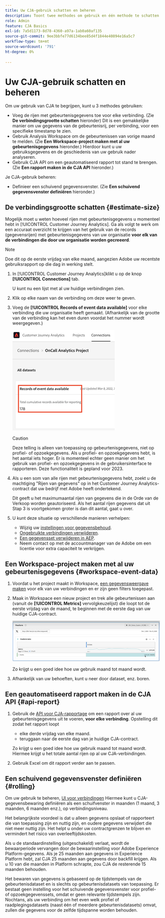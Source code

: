 ```yaml
---
title: Uw CJA-gebruik schatten en beheren
description: Toont twee methodes om gebruik en één methode te schatten om het te beheren.
role: Admin
feature: CJA Basics
exl-id: 7a5d1173-8d78-4360-a97a-1ab0a60af135
source-git-commit: 9ee3bbfe77d6134bee85d4f1844e40894e16a5c7
workflow-type: tm+mt
source-wordcount: '791'
ht-degree: 0%

---
```


# Uw CJA-gebruik schatten en beheren

Om uw gebruik van CJA te begrijpen, kunt u 3 methodes gebruiken:

* Voeg de rijen met gebeurtenisgegevens toe voor elke verbinding. (Zie **De verbindingsgrootte schatten** hieronder) Dit is een gemakkelijke manier om uw gegevens van de gebeurtenisrij, per verbinding, voor een specifieke timestamp te zien.
* Gebruik Analysis Workspace om de gebeurtenissen van vorige maand te melden. (Zie **Een Workspace-project maken met al uw gebeurtenisgegevens** hieronder.) Hierdoor kunt u uw gebruiksgegevens en de geschiedenis van uw gebruik nader analyseren.
* Gebruik CJA API om een geautomatiseerd rapport tot stand te brengen. (Zie **Een rapport maken in de CJA API** hieronder.)

Je CJA-gebruik beheren:

* Definieer een schuivend gegevensvenster. (Zie **Een schuivend gegevensvenster definiëren** hieronder.)

## De verbindingsgrootte schatten {#estimate-size}

Mogelijk moet u weten hoeveel rijen met gebeurtenisgegevens u momenteel hebt in [!UICONTROL Customer Journey Analytics]. Ga als volgt te werk om een accuraat overzicht te krijgen van het gebruik van de records (gegevensrijen) met gebeurtenisgegevens van uw organisatie **voor elk van de verbindingen die door uw organisatie worden gecreeerd**.

>[!NOTE]
>
>Doe dit op de eerste vrijdag van elke maand, aangezien Adobe uw recentste gebruiksrapport op die dag in werking stelt.

1. In [!UICONTROL Customer Journey Analytics]klikt u op de knop **[!UICONTROL Connections]** tab.

   U kunt nu een lijst met al uw huidige verbindingen zien.

1. Klik op elke naam van de verbinding om deze weer te geven.

1. Voeg de **[!UICONTROL Records of event data available]** voor elke verbinding die uw organisatie heeft gemaakt. (Afhankelijk van de grootte van de verbinding kan het even duren voordat het nummer wordt weergegeven.)

   ![gebeurtenisgegevens](assets/event-data.png)

   >[!CAUTION]
   >
   >   Deze telling is alleen van toepassing op gebeurtenisgegevens, niet op profiel- of opzoekgegevens. Als u profiel- en opzoekgegevens hebt, is het aantal iets hoger. Er is momenteel echter geen manier om het gebruik van profiel- en opzoekgegevens in de gebruikersinterface te rapporteren. Deze functionaliteit is gepland voor 2023.

1. Als u een som van alle rijen met gebeurtenisgegevens hebt, zoekt u de machtiging &quot;Rijen van gegevens&quot; op in het Customer Journey Analytics-contract dat uw bedrijf met Adobe heeft ondertekend.

   Dit geeft u het maximumaantal rijen van gegevens die in de Orde van de Verkoop worden geautoriseerd. Als het aantal rijen gegevens dat uit Stap 3 is voortgekomen groter is dan dit aantal, gaat u over.

1. U kunt deze situatie op verschillende manieren verhelpen:

   * Wijzig uw [instellingen voor gegevensbehoud](https://experienceleague.adobe.com/docs/analytics-platform/using/cja-connections/manage-connections.html#set-rolling-window-for-connection-data-retention).
   * [Ongebruikte verbindingen verwijderen](https://experienceleague.adobe.com/docs/analytics-platform/using/cja-overview/cja-faq.html#implications-of-deleting-data-components).
   * [Een gegevensset verwijderen in AEP](https://experienceleague.adobe.com/docs/analytics-platform/using/cja-overview/cja-faq.html#implications-of-deleting-data-components).
   * Neem contact op met de accountmanager van de Adobe om een licentie voor extra capaciteit te verkrijgen.

## Een Workspace-project maken met al uw gebeurtenisgegevens {#workspace-event-data}

1. Voordat u het project maakt in Workspace, [een gegevensweergave maken](/help/data-views/create-dataview.md) voor elk van uw verbindingen en er zijn geen filters toegepast.

1. Maak in Workspace een nieuw project en trek alle gebeurtenissen aan (vanuit de **[!UICONTROL Metrics]** vervolgkeuzelijst) die loopt tot de eerste vrijdag van de maand, te beginnen met de eerste dag van uw huidige CJA-contract.

   ![Gebeurtenissen](assets/events-usage.png)

   Zo krijgt u een goed idee hoe uw gebruik maand tot maand wordt.

1. Afhankelijk van uw behoeften, kunt u neer door dataset, enz. boren.


## Een geautomatiseerd rapport maken in de CJA API {#api-report}

1. Gebruik de [API voor CJA-rapportage](https://developer.adobe.com/cja-apis/docs/api/#tag/Reporting-API) om een rapport over al uw gebeurtenisgegevens uit te voeren, **voor elke verbinding**. Opstelling dit zodat het rapport loopt

   * elke derde vrijdag van elke maand.
   * teruggaan naar de eerste dag van je huidige CJA-contract.

   Zo krijgt u een goed idee hoe uw gebruik maand tot maand wordt. Hiermee krijgt u het totale aantal rijen op al uw CJA-verbindingen.

1. Gebruik Excel om dit rapport verder aan te passen.

## Een schuivend gegevensvenster definiëren {#rolling}

Om uw gebruik te beheren, [UI voor verbindingen](/help/connections/create-connection.md) Hiermee kunt u CJA-gegevensbewaring definiëren als een schuifvenster in maanden (1 maand, 3 maanden, 6 maanden enz.), op verbindingsniveau.

Het belangrijkste voordeel is dat u alleen gegevens opslaat of rapporteert die van toepassing zijn en nuttig zijn, en oudere gegevens verwijdert die niet meer nuttig zijn. Het helpt u onder uw contractgrenzen te blijven en vermindert het risico van overleeftijdskosten.

Als u de standaardinstelling (uitgeschakeld) verlaat, wordt de bewaarperiode vervangen door de bewaarinstelling voor Adobe Experience Platform-gegevens. Als je 25 maanden aan gegevens in Experience Platform hebt, zal CJA 25 maanden aan gegevens door backfill krijgen. Als u 10 van die maanden in Platform schrapte, zou CJA de resterende 15 maanden behouden.

Het bewaren van gegevens is gebaseerd op de tijdstempels van de gebeurtenisdataset en is slechts op gebeurtenisdatasets van toepassing. Er bestaat geen instelling voor het schuivende gegevensvenster voor profiel- of opzoekgegevenssets, omdat er geen relevante tijdstempels zijn. Nochtans, als uw verbinding om het even welk profiel of raadplegingsdatasets (naast één of meerdere gebeurtenisdatasets) omvat, zullen die gegevens voor de zelfde tijdspanne worden behouden.

